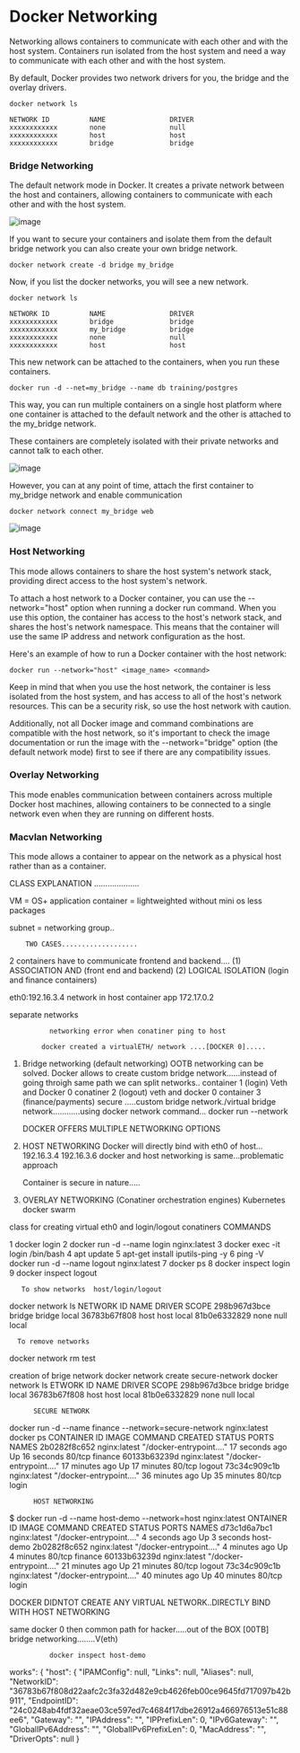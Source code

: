 # Docker Networking

Networking allows containers to communicate with each other and with the host system. Containers run isolated from the host system
and need a way to communicate with each other and with the host system.

By default, Docker provides two network drivers for you, the bridge and the overlay drivers. 

```
docker network ls
```

```
NETWORK ID          NAME                DRIVER
xxxxxxxxxxxx        none                null
xxxxxxxxxxxx        host                host
xxxxxxxxxxxx        bridge              bridge
```


### Bridge Networking

The default network mode in Docker. It creates a private network between the host and containers, allowing
containers to communicate with each other and with the host system.

![image](https://user-images.githubusercontent.com/43399466/217745543-f40e5614-ac34-4b78-85a9-91b24512388d.png)

If you want to secure your containers and isolate them from the default bridge network you can also create your own bridge network.

```
docker network create -d bridge my_bridge
```

Now, if you list the docker networks, you will see a new network.

```
docker network ls

NETWORK ID          NAME                DRIVER
xxxxxxxxxxxx        bridge              bridge
xxxxxxxxxxxx        my_bridge           bridge
xxxxxxxxxxxx        none                null
xxxxxxxxxxxx        host                host
```

This new network can be attached to the containers, when you run these containers.

```
docker run -d --net=my_bridge --name db training/postgres
```

This way, you can run multiple containers on a single host platform where one container is attached to the default network and 
the other is attached to the my_bridge network.

These containers are completely isolated with their private networks and cannot talk to each other.

![image](https://user-images.githubusercontent.com/43399466/217748680-8beefd0a-8181-4752-a098-a905ebed5d2a.png)


However, you can at any point of time, attach the first container to my_bridge network and enable communication

```
docker network connect my_bridge web
```

![image](https://user-images.githubusercontent.com/43399466/217748726-7bb347d0-3736-4f89-bdff-31d240b15150.png)


### Host Networking

This mode allows containers to share the host system's network stack, providing direct access to the host system's network.

To attach a host network to a Docker container, you can use the --network="host" option when running a docker run command. When you use this option, the container has access to the host's network stack, and shares the host's network namespace. This means that the container will use the same IP address and network configuration as the host.

Here's an example of how to run a Docker container with the host network:

```
docker run --network="host" <image_name> <command>
```

Keep in mind that when you use the host network, the container is less isolated from the host system, and has access to all of the host's network resources. This can be a security risk, so use the host network with caution.

Additionally, not all Docker image and command combinations are compatible with the host network, so it's important to check the image documentation or run the image with the --network="bridge" option (the default network mode) first to see if there are any compatibility issues.

### Overlay Networking

This mode enables communication between containers across multiple Docker host machines, allowing containers to be connected to a single network even when they are running on different hosts.

### Macvlan Networking

This mode allows a container to appear on the network as a physical host rather than as a container.

CLASS EXPLANATION
....................

VM = OS+ application
container = lightweighted without mini os less packages

subnet = networking group..

        TWO CASES...................

2 containers have to communicate frontend and backend....
(1) ASSOCIATION AND (front end and backend)
(2) LOGICAL ISOLATION  (login and finance containers)

eth0:192.16.3.4 network in host 
container app 172.17.0.2

separate networks

              networking error when conatiner ping to host

            docker created a virtualETH/ network ....[DOCKER 0].....
1. Bridge networking (default networking)
    OOTB networking can be solved.
   Docker allows to create custom bridge network......instead of going throigh same path we can split networks..
container 1 (login) Veth and Docker 0 
conatiner 2 (logout) veth and docker 0
container 3 (finance/payments)  secure  .....custom bridge network./virtual bridge network............using docker network command...
docker run --network



     DOCKER OFFERS MULTIPLE NETWORKING OPTIONS

     
3. HOST NETWORKING
    Docker will directly bind with eth0 of host...
    192.16.3.4
    192.16.3.6
    docker and host networking is same...problematic approach

    Container is secure in nature.....



4. OVERLAY NETWORKING (Conatiner orchestration engines)
   Kubernetes
   docker swarm

class for creating virtual eth0 and login/logout conatiners COMMANDS

   1  docker login
   2  docker run -d --name login nginx:latest
   3 docker exec -it login /bin/bash
   4  apt update
   5 apt-get install iputils-ping -y
   6 ping -V
     docker run -d --name logout nginx:latest
   7 docker ps
   8 docker inspect login
   9 docker inspect logout

       To show networks  host/login/logout
docker network ls
NETWORK ID     NAME      DRIVER    SCOPE
298b967d3bce   bridge    bridge    local
36783b67f808   host      host      local
81b0e6332829   none      null      local

      To remove networks
docker network rm test

creation of brige network
   docker network create secure-network
   docker network ls
   ETWORK ID     NAME             DRIVER    SCOPE
298b967d3bce   bridge           bridge    local
36783b67f808   host             host      local
81b0e6332829   none             null      local

          SECURE NETWORK
docker run -d --name finance  --network=secure-network  nginx:latest
docker ps
CONTAINER ID   IMAGE          COMMAND                  CREATED          STATUS          PORTS     NAMES
2b0282f8c652   nginx:latest   "/docker-entrypoint.…"   17 seconds ago   Up 16 seconds   80/tcp    finance
60133b63239d   nginx:latest   "/docker-entrypoint.…"   17 minutes ago   Up 17 minutes   80/tcp    logout
73c34c909c1b   nginx:latest   "/docker-entrypoint.…"   36 minutes ago   Up 35 minutes   80/tcp    login

          HOST NETWORKING
$ docker run -d --name host-demo --network=host  nginx:latest
ONTAINER ID   IMAGE          COMMAND                  CREATED          STATUS          PORTS     NAMES
d73c1d6a7bc1   nginx:latest   "/docker-entrypoint.…"   4 seconds ago    Up 3 seconds              host-demo
2b0282f8c652   nginx:latest   "/docker-entrypoint.…"   4 minutes ago    Up 4 minutes    80/tcp    finance
60133b63239d   nginx:latest   "/docker-entrypoint.…"   21 minutes ago   Up 21 minutes   80/tcp    logout
73c34c909c1b   nginx:latest   "/docker-entrypoint.…"   40 minutes ago   Up 40 minutes   80/tcp    login

DOCKER DIDNTOT CREATE ANY VIRTUAL NETWORK..DIRECTLY BIND WITH HOST NETWORKING

   same docker 0 then common path for hacker.....out of the BOX  [00TB] bridge networking........V(eth) 


              docker inspect host-demo
              
   works": {
                "host": {
                    "IPAMConfig": null,
                    "Links": null,
                    "Aliases": null,
                    "NetworkID": "36783b67f808d22aafc2c3fa32d482e9cb4626feb00ce9645fd717097b42b911",
                    "EndpointID": "24c0248ab4fdf32aeae03ce597ed7c4684f17dbe26912a466976513e51c88ee6",
                    "Gateway": "",
                    "IPAddress": "",
                    "IPPrefixLen": 0,
                    "IPv6Gateway": "",
                    "GlobalIPv6Address": "",
                    "GlobalIPv6PrefixLen": 0,
                    "MacAddress": "",
                    "DriverOpts": null
                }
   

